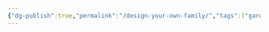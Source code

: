 ```yaml
---
{"dg-publish":true,"permalink":"/design-your-own-family/","tags":["gardenEntry"],"created":"","updated":""}
---
```




